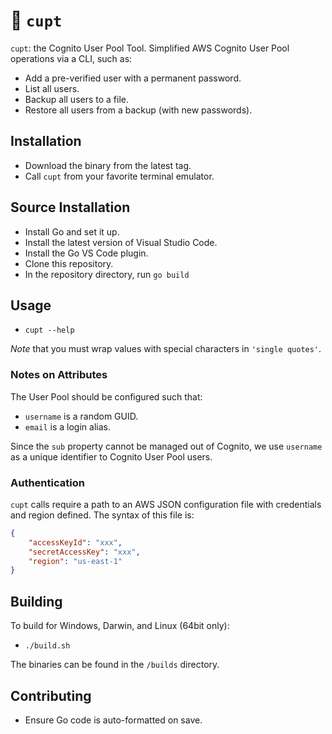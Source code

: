 # 🥤 `cupt`

`cupt`: the Cognito User Pool Tool.  Simplified AWS Cognito User Pool operations via a CLI, such as:

* Add a pre-verified user with a permanent password.
* List all users.
* Backup all users to a file.
* Restore all users from a backup (with new passwords).

## Installation

* Download the binary from the latest tag.
* Call `cupt` from your favorite terminal emulator.

## Source Installation

* Install Go and set it up.
* Install the latest version of Visual Studio Code.
* Install the Go VS Code plugin.
* Clone this repository.
* In the repository directory, run `go build`

## Usage

* `cupt --help`

*Note* that you must wrap values with special characters in `'single quotes'`.

### Notes on Attributes

The User Pool should be configured such that:

* `username` is a random GUID.
* `email` is a login alias.

Since the `sub` property cannot be managed out of Cognito, we use `username` as a unique identifier to Cognito User Pool users.

### Authentication

`cupt` calls require a path to an AWS JSON configuration file with credentials and region defined.  The syntax of this file is:

```json
{
    "accessKeyId": "xxx",
    "secretAccessKey": "xxx",
    "region": "us-east-1"
}
```

## Building

To build for Windows, Darwin, and Linux (64bit only):

* `./build.sh`

The binaries can be found in the `/builds` directory.

## Contributing

* Ensure Go code is auto-formatted on save.